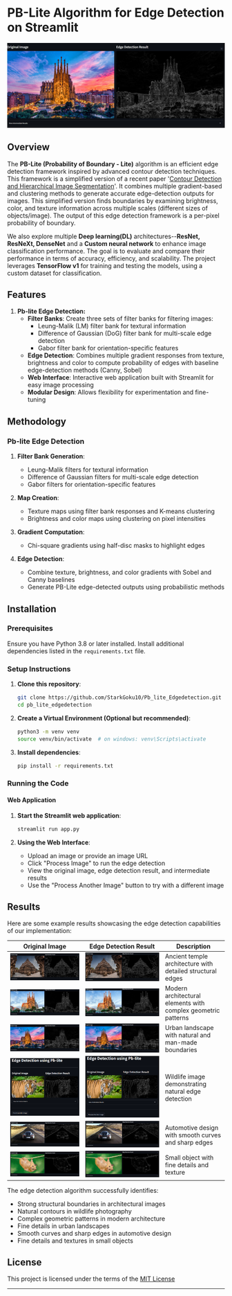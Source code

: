 # PB-Lite Algorithm for Edge Detection on Streamlit

![PB-Lite Banner](results/barcelona.png)

## Overview

The **PB-Lite (Probability of Boundary - Lite)** algorithm is an efficient edge detection framework inspired by advanced contour detection techniques. This framework is a simplified version of a recent paper '[Contour Detection and Hierarchical Image Segmentation](https://www2.eecs.berkeley.edu/Research/Projects/CS/vision/grouping/papers/amfm_pami2010.pdf)'. It combines multiple gradient-based and clustering methods to generate accurate edge-detection outputs for images. This simplified version finds boundaries by examining brightness, color, and texture information across multiple scales (different sizes of objects/image). The output of this edge detection framework is a per-pixel probability of boundary. 

We also explore multiple **Deep learning(DL)** architectures--**ResNet, ResNeXt, DenseNet** and a **Custom neural network** to enhance image classification performance. The goal is to evaluate and compare their performance in terms of accuracy, efficiency, and scalability. The project leverages **TensorFlow v1** for training and testing the models, using a custom dataset for classification.

## Features

1. **Pb-lite Edge Detection:**
    - **Filter Banks**: Create three sets of filter banks for filtering images:
        - Leung-Malik (LM) filter bank for textural information
        - Difference of Gaussian (DoG) filter bank for multi-scale edge detection
        - Gabor filter bank for orientation-specific features
    - **Edge Detection**: Combines multiple gradient responses from texture, brightness and color to compute probability of edges with baseline edge-detection methods (Canny, Sobel)
    - **Web Interface**: Interactive web application built with Streamlit for easy image processing
    - **Modular Design**: Allows flexibility for experimentation and fine-tuning


## Methodology

### Pb-lite Edge Detection

1. **Filter Bank Generation**:
    - Leung-Malik filters for textural information
    - Difference of Gaussian filters for multi-scale edge detection
    - Gabor filters for orientation-specific features

2. **Map Creation**:
    - Texture maps using filter bank responses and K-means clustering
    - Brightness and color maps using clustering on pixel intensities

3. **Gradient Computation**:
    - Chi-square gradients using half-disc masks to highlight edges

4. **Edge Detection**:
    - Combine texture, brightness, and color gradients with Sobel and Canny baselines
    - Generate PB-Lite edge-detected outputs using probabilistic methods

## Installation

### Prerequisites

Ensure you have Python 3.8 or later installed. Install additional dependencies listed in the `requirements.txt` file.

### Setup Instructions

1. **Clone this repository**:
   ```bash
   git clone https://github.com/StarkGoku10/Pb_lite_Edgedetection.git
   cd pb_lite_edgedetection
   ```

2. **Create a Virtual Environment (Optional but recommended)**:
   ```bash 
   python3 -m venv venv
   source venv/bin/activate  # on windows: venv\Scripts\activate
   ```

3. **Install dependencies**:
   ```bash
   pip install -r requirements.txt
   ```

### Running the Code

#### Web Application

1. **Start the Streamlit web application**:
   ```bash
   streamlit run app.py
   ```

2. **Using the Web Interface**:
   - Upload an image or provide an image URL
   - Click "Process Image" to run the edge detection
   - View the original image, edge detection result, and intermediate results
   - Use the "Process Another Image" button to try with a different image


## Results

Here are some example results showcasing the edge detection capabilities of our implementation:

| Original Image | Edge Detection Result | Description |
|---------------|----------------------|-------------|
| ![Temple](results/temple.png) | ![Temple Edges](results/temple.png) | Ancient temple architecture with detailed structural edges |
| ![Goudi](results/goudi.png) | ![Goudi Edges](results/goudi.png) | Modern architectural elements with complex geometric patterns |
| ![Barcelona](results/barcelona.png) | ![Barcelona Edges](results/barcelona.png) | Urban landscape with natural and man-made boundaries |
| ![Tiger](results/Tiger.png) | ![Tiger Edges](results/Tiger.png) | Wildlife image demonstrating natural edge detection |
| ![McLaren](results/mclaren.png) | ![McLaren Edges](results/mclaren.png) | Automotive design with smooth curves and sharp edges |
| ![Mouse](results/mouse.png) | ![Mouse Edges](results/mouse.png) | Small object with fine details and texture |

The edge detection algorithm successfully identifies:
- Strong structural boundaries in architectural images
- Natural contours in wildlife photography
- Complex geometric patterns in modern architecture
- Fine details in urban landscapes
- Smooth curves and sharp edges in automotive design
- Fine details and textures in small objects

## License 

This project is licensed under the terms of the [MIT License](./LICENSE)

---

